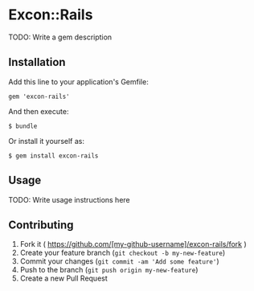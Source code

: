 # Excon::Rails

TODO: Write a gem description

## Installation

Add this line to your application's Gemfile:

    gem 'excon-rails'

And then execute:

    $ bundle

Or install it yourself as:

    $ gem install excon-rails

## Usage

TODO: Write usage instructions here

## Contributing

1. Fork it ( https://github.com/[my-github-username]/excon-rails/fork )
2. Create your feature branch (`git checkout -b my-new-feature`)
3. Commit your changes (`git commit -am 'Add some feature'`)
4. Push to the branch (`git push origin my-new-feature`)
5. Create a new Pull Request
